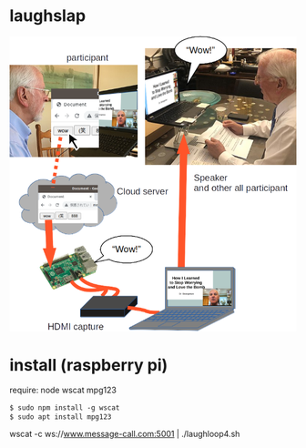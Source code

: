 # laughslap


![structure](readme-pictures/overall.png?raw=true)

# install (raspberry pi)

require: node wscat mpg123
```
$ sudo npm install -g wscat
$ sudo apt install mpg123
```

wscat -c ws://www.message-call.com:5001 | ./laughloop4.sh

